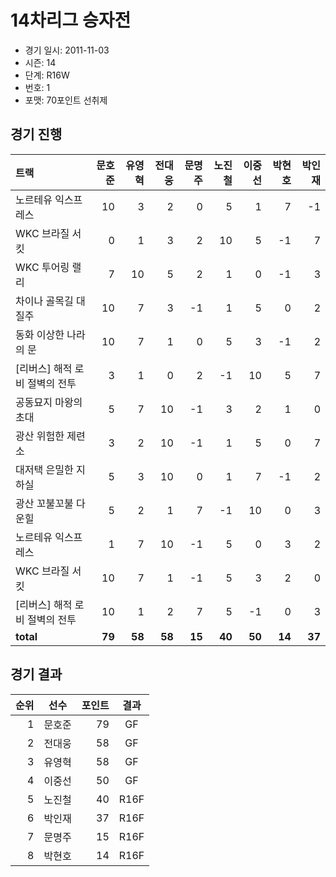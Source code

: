 # 14차리그 승자전

- 경기 일시: 2011-11-03
- 시즌: 14
- 단계: R16W
- 번호: 1
- 포맷: 70포인트 선취제





## 경기 진행

| 트랙 | 문호준 | 유영혁 | 전대웅 | 문명주 | 노진철 | 이중선 | 박현호 | 박인재 |
|:---|---:|---:|---:|---:|---:|---:|---:|---:|
| 노르테유 익스프레스 | 10 | 3 | 2 | 0 | 5 | 1 | 7 | -1 |
| WKC 브라질 서킷 | 0 | 1 | 3 | 2 | 10 | 5 | -1 | 7 |
| WKC 투어링 랠리 | 7 | 10 | 5 | 2 | 1 | 0 | -1 | 3 |
| 차이나 골목길 대질주 | 10 | 7 | 3 | -1 | 1 | 5 | 0 | 2 |
| 동화 이상한 나라의 문 | 10 | 7 | 1 | 0 | 5 | 3 | -1 | 2 |
| [리버스] 해적 로비 절벽의 전투 | 3 | 1 | 0 | 2 | -1 | 10 | 5 | 7 |
| 공동묘지 마왕의 초대 | 5 | 7 | 10 | -1 | 3 | 2 | 1 | 0 |
| 광산 위험한 제련소 | 3 | 2 | 10 | -1 | 1 | 5 | 0 | 7 |
| 대저택 은밀한 지하실 | 5 | 3 | 10 | 0 | 1 | 7 | -1 | 2 |
| 광산 꼬불꼬불 다운힐 | 5 | 2 | 1 | 7 | -1 | 10 | 0 | 3 |
| 노르테유 익스프레스 | 1 | 7 | 10 | -1 | 5 | 0 | 3 | 2 |
| WKC 브라질 서킷 | 10 | 7 | 1 | -1 | 5 | 3 | 2 | 0 |
| [리버스] 해적 로비 절벽의 전투 | 10 | 1 | 2 | 7 | 5 | -1 | 0 | 3 |
| __total__ | __79__ | __58__ | __58__ | __15__ | __40__ | __50__ | __14__ | __37__ |




## 경기 결과

| 순위 | 선수 | 포인트 | 결과 |
|---:|:---:|---:|:---:|
| 1 | 문호준 | 79 | GF |
| 2 | 전대웅 | 58 | GF |
| 3 | 유영혁 | 58 | GF |
| 4 | 이중선 | 50 | GF |
| 5 | 노진철 | 40 | R16F |
| 6 | 박인재 | 37 | R16F |
| 7 | 문명주 | 15 | R16F |
| 8 | 박현호 | 14 | R16F |

